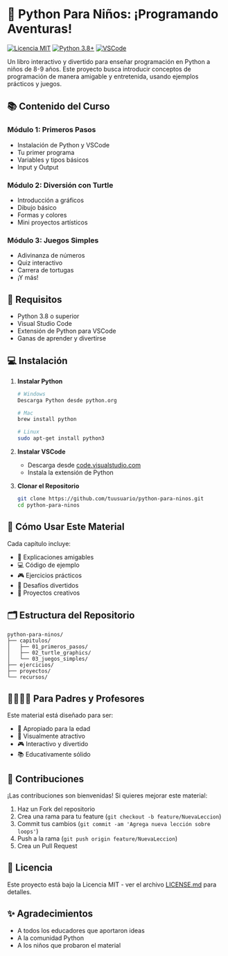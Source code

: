# 🐍 Python Para Niños: ¡Programando Aventuras!

[![Licencia MIT](https://img.shields.io/badge/Licencia-MIT-green.svg)](https://opensource.org/licenses/MIT)
[![Python 3.8+](https://img.shields.io/badge/python-3.8+-blue.svg)](https://www.python.org/downloads/)
[![VSCode](https://img.shields.io/badge/VSCode-1.85+-blue.svg)](https://code.visualstudio.com/)

Un libro interactivo y divertido para enseñar programación en Python a niños de 8-9 años. Este proyecto busca introducir conceptos de programación de manera amigable y entretenida, usando ejemplos prácticos y juegos.

## 📚 Contenido del Curso

### Módulo 1: Primeros Pasos
- Instalación de Python y VSCode
- Tu primer programa
- Variables y tipos básicos
- Input y Output

### Módulo 2: Diversión con Turtle
- Introducción a gráficos
- Dibujo básico
- Formas y colores
- Mini proyectos artísticos

### Módulo 3: Juegos Simples
- Adivinanza de números
- Quiz interactivo
- Carrera de tortugas
- ¡Y más!

## 🔧 Requisitos

- Python 3.8 o superior
- Visual Studio Code
- Extensión de Python para VSCode
- Ganas de aprender y divertirse

## 💻 Instalación

1. **Instalar Python**
   ```bash
   # Windows
   Descarga Python desde python.org
   
   # Mac
   brew install python
   
   # Linux
   sudo apt-get install python3
   ```

2. **Instalar VSCode**
   - Descarga desde [code.visualstudio.com](https://code.visualstudio.com)
   - Instala la extensión de Python

3. **Clonar el Repositorio**
   ```bash
   git clone https://github.com/tuusuario/python-para-ninos.git
   cd python-para-ninos
   ```

## 📖 Cómo Usar Este Material

Cada capítulo incluye:
- 📝 Explicaciones amigables
- 💻 Código de ejemplo
- 🎮 Ejercicios prácticos
- 🌟 Desafíos divertidos
- 🎨 Proyectos creativos

## 🗂️ Estructura del Repositorio

```
python-para-ninos/
├── capitulos/
│   ├── 01_primeros_pasos/
│   ├── 02_turtle_graphics/
│   └── 03_juegos_simples/
├── ejercicios/
├── proyectos/
└── recursos/
```

## 👨‍👩‍👧‍👦 Para Padres y Profesores

Este material está diseñado para ser:
- 🎯 Apropiado para la edad
- 🌈 Visualmente atractivo
- 🎮 Interactivo y divertido
- 📚 Educativamente sólido

## 🤝 Contribuciones

¡Las contribuciones son bienvenidas! Si quieres mejorar este material:

1. Haz un Fork del repositorio
2. Crea una rama para tu feature (`git checkout -b feature/NuevaLeccion`)
3. Commit tus cambios (`git commit -am 'Agrega nueva lección sobre loops'`)
4. Push a la rama (`git push origin feature/NuevaLeccion`)
5. Crea un Pull Request

## 📝 Licencia

Este proyecto está bajo la Licencia MIT - ver el archivo [LICENSE.md](LICENSE.md) para detalles.

## ✨ Agradecimientos

- A todos los educadores que aportaron ideas
- A la comunidad Python
- A los niños que probaron el material
